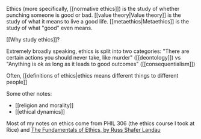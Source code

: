 Ethics (more specifically, [[normative ethics]]) is the study of whether punching someone is good or bad. [[value theory|Value theory]] is the study of what it means to live a good life. [[metaethics|Metaethics]] is the study of what "good" even means.

[[Why study ethics]]?

Extremely broadly speaking, ethics is split into two categories: "There are certain actions you should never take, like murder" ([[deontology]]) vs "Anything is ok as long as it leads to good outcomes" ([[consequentialism]])

Often, [[definitions of ethics|ethics means different things to different people]]

Some other notes:

 - [[religion and morality]]
 - [[ethical dynamics]]

Most of my notes on ethics come from PHIL 306 (the ethics course I took at Rice) and [The Fundamentals of Ethics, by Russ Shafer Landau](https://www.amazon.com/Fundamentals-Ethics-Russ-Shafer-Landau/dp/0199997233)

